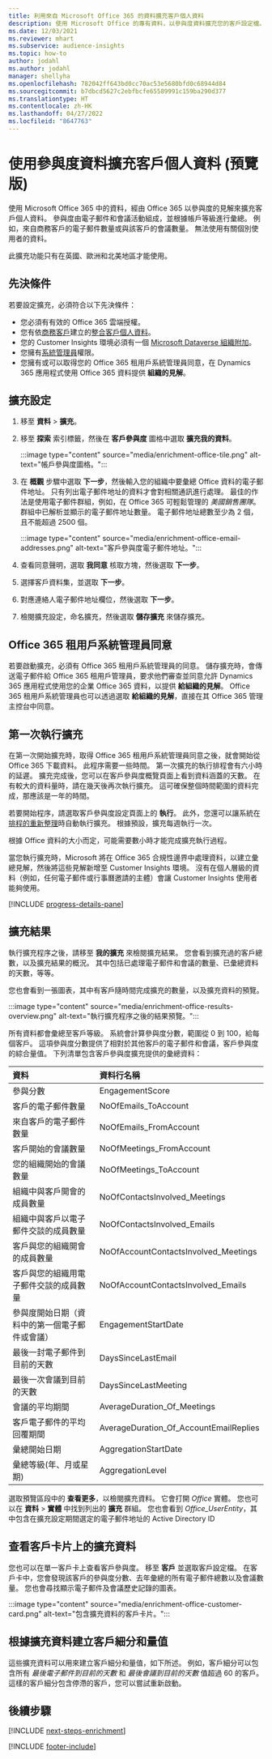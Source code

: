```yaml
---
title: 利用來自 Microsoft Office 365 的資料擴充客戶個人資料
description: 使用 Microsoft Office 的專有資料，以參與度資料擴充您的客戶設定檔。
ms.date: 12/03/2021
ms.reviewer: mhart
ms.subservice: audience-insights
ms.topic: how-to
author: jodahl
ms.author: jodahl
manager: shellyha
ms.openlocfilehash: 782042ff643bd0cc70ac53e5680bfd0c68944d84
ms.sourcegitcommit: b7dbcd5627c2ebfbcfe65589991c159ba290d377
ms.translationtype: HT
ms.contentlocale: zh-HK
ms.lasthandoff: 04/27/2022
ms.locfileid: "8647763"
---
```

# <a name="enrich-customer-profiles-with-engagement-data-preview"></a>使用參與度資料擴充客戶個人資料 (預覽版)

使用 Microsoft Office 365 中的資料，經由 Office 365 以參與度的見解來擴充客戶個人資料。 參與度由電子郵件和會議活動組成，並根據帳戶等級進行彙總。 例如，來自商務客戶的電子郵件數量或與該客戶的會議數量。 無法使用有關個別使用者的資料。 

此擴充功能只有在英國、歐洲和北美地區才能使用。

## <a name="prerequisites"></a>先決條件

若要設定擴充，必須符合以下先決條件：

- 您必須有有效的 Office 365 雲端授權。
- 您有依[商務客戶](work-with-business-accounts.md)建立的[整合客戶個人資料](customer-profiles.md)。
- 您的 Customer Insights 環境必須有一個 [Microsoft Dataverse 組織附加](create-environment.md#step-3-connect-to-microsoft-dataverse)。
- 您擁有[系統管理員](permissions.md#admin)權限。
- 您擁有或可以取得您的 Office 365 租用戶系統管理員同意，在 Dynamics 365 應用程式使用 Office 365 資料提供 **組織的見解**。

## <a name="configure-the-enrichment"></a>擴充設定

1. 移至 **資料** > **擴充**。

1. 移至 **探索** 索引標籤，然後在 **客戶參與度** 圖格中選取 **擴充我的資料**。

   :::image type="content" source="media/enrichment-office-tile.png" alt-text="帳戶參與度圖格。":::
   
1. 在 **概觀** 步驟中選取 **下一步**，然後輸入您的組織中要彙總 Office 資料的電子郵件地址。 只有列出電子郵件地址的資料才會對相關通訊進行處理。 最佳的作法是使用電子郵件群組，例如，在 Office 365 可輕鬆管理的 *美國銷售團隊*。 群組中已解析並顯示的電子郵件地址數量。 電子郵件地址總數至少為 2 個，且不能超過 2500 個。

   :::image type="content" source="media/enrichment-office-email-addresses.png" alt-text="客戶參與度電子郵件地址。":::

1. 查看同意聲明，選取 **我同意** 核取方塊，然後選取 **下一步**。

1. 選擇客戶資料集，並選取 **下一步**。

1. 對應連絡人電子郵件地址欄位，然後選取 **下一步**。

1. 檢閱擴充設定，命名擴充，然後選取 **儲存擴充** 來儲存擴充。

## <a name="office-365-tenant-administrator-consent"></a>Office 365 租用戶系統管理員同意

若要啟動擴充，必須有 Office 365 租用戶系統管理員的同意。 儲存擴充時，會傳送電子郵件給 Office 365 租用戶管理員，要求他們審查並同意允許 Dynamics 365 應用程式使用您的企業 Office 365 資料，以提供 **給組織的見解**。 Office 365 租用戶系統管理員也可以透過選取 **給組織的見解**，直接在其 Office 365 管理主控台中同意。

## <a name="running-the-enrichment-for-the-first-time"></a>第一次執行擴充

在第一次開始擴充時，取得 Office 365 租用戶系統管理員同意之後，就會開始從 Office 365 下載資料。 此程序需要一些時間。 第一次擴充的執行排程會有六小時的延遲。 擴充完成後，您可以在客戶參與度概覽頁面上看到資料涵蓋的天數。 在有較大的資料量時，請在幾天後再次執行擴充。 這可確保整個時間範圍的資料完成，那應該是一年的時間。

若要開始程序，請選取客戶參與度設定頁面上的 **執行**。 此外，您還可以讓系統在[排程的重新整理](system.md#schedule-tab)時自動執行擴充。 根據預設，擴充每週執行一次。

根據 Office 資料的大小而定，可能需要數小時才能完成擴充執行過程。

當您執行擴充時，Microsoft 將在 Office 365 合規性邊界中處理資料，以建立彙總見解，然後將這些見解新增至 Customer Insights 環境。 沒有在個人層級的資料（例如，任何電子郵件或行事曆邀請的主體）會讓 Customer Insights 使用者能夠使用。 

[!INCLUDE [progress-details-pane](includes/progress-details-pane.md)]

## <a name="enrichment-results"></a>擴充結果

執行擴充程序之後，請移至 **我的擴充** 來檢閱擴充結果。 您會看到擴充過的客戶總數，以及擴充結果的概況。 其中包括已處理電子郵件和會議的數量、已彙總資料的天數，等等。

您也會看到一張圖表，其中有客戶隨時間完成擴充的數量，以及擴充資料的預覽。  

:::image type="content" source="media/enrichment-office-results-overview.png" alt-text="執行擴充程序之後的結果預覽。":::

所有資料都會彙總至客戶等級。 系統會計算參與度分數，範圍從 0 到 100，給每個客戶。 這項參與度分數提供了相對於其他客戶的電子郵件和會議，客戶參與度的綜合量值。 下列清單包含客戶參與度擴充提供的彙總資料：



| 資料​​                                                                              | 資料行名稱                              |
| :-------------------------------------------------------------------------------- |:---------------------------------------- |
| 參與分數                                                                  |  EngagementScore                         |
| 客戶的電子郵件數量                                                       |  NoOfEmails_ToAccount                    |
| 來自客戶的電子郵件數量                                                     |  NoOfEmails_FromAccount                  | 
| 客戶開始的會議數量                                           |  NoOfMeetings_FromAccount                | 
| 您的組織開始的會議數量                                 |  NoOfMeetings_ToAccount                  | 
| 組織中與客戶開會的成員數量                  |  NoOfContactsInvolved_Meetings           | 
| 組織中與客戶以電子郵件交談的成員數量       |  NoOfContactsInvolved_Emails             | 
| 客戶與您的組織開會的成員數量                  |  NoOfAccountContactsInvolved_Meetings    | 
| 客戶與您的組織用電子郵件交談的成員數量       |  NoOfAccountContactsInvolved_Emails      | 
| 參與度開始日期（資料中的第一個電子郵件或會議）                        |  EngagementStartDate                     | 
| 最後一封電子郵件到目前的天數                                                             |  DaysSinceLastEmail                      | 
| 最後一次會議到目前的天數                                                           |  DaysSinceLastMeeting                    | 
| 會議的平均期間                                                      |  AverageDuration_Of_Meetings             | 
| 客戶電子郵件的平均回覆期間                                    |  AverageDuration_Of_AccountEmailReplies  | 
| 彙總開始日期                                                            |  AggregationStartDate                    | 
| 彙總等級(年、月或星期)                                          |  AggregationLevel                        | 


選取預覽區段中的 **查看更多**，以檢閱擴充資料。 它會打開 *Office* 實體。 您也可以在 **資料** > **實體** 中找到列出的 **擴充** 群組。 您也會看到 *Office_UserEntity*，其中包含在擴充設定期間選定的電子郵件地址的 Active Directory ID 

## <a name="see-enrichment-data-on-the-customer-card"></a>查看客戶卡片上的擴充資料

您也可以在單一客戶卡上查看客戶參與度。 移至 **客戶** 並選取客戶設定檔。 在客戶卡中，您會發現該客戶的參與度分數、去年彙總的所有電子郵件總數以及會議數量。 您也會尋找顯示電子郵件及會議歷史記錄的圖表。

:::image type="content" source="media/enrichment-office-customer-card.png" alt-text="包含擴充資料的客戶卡片。":::

## <a name="create-segments-and-measures-based-on-the-enriched-data"></a>根據擴充資料建立客戶細分和量值

這些擴充資料可以用來建立客戶細分和量值，如下所述。 例如，客戶細分可以包含所有 *最後電子郵件到目前的天數* 和 *最後會議到目前的天數* 值超過 60 的客戶。 這樣的客戶細分包含停滯的客戶，您可以嘗試重新啟動。 

## <a name="next-steps"></a>後續步驟

[!INCLUDE [next-steps-enrichment](includes/next-steps-enrichment.md)]


[!INCLUDE [footer-include](includes/footer-banner.md)]
